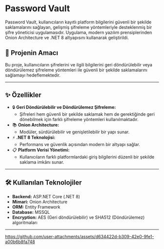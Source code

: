 # **Password Vault**

Password Vault, kullanıcıların kayıtlı platform bilgilerini güvenli bir şekilde saklamalarını sağlayan, gelişmiş şifreleme yöntemleriyle desteklenmiş bir şifre yöneticisi uygulamasıdır. Uygulama, modern yazılım prensiplerinden Onion Architecture ve .NET 8 altyapısını kullanarak geliştirildi.

## 🚀 **Projenin Amacı**

Bu proje, kullanıcıların şifrelerini ve ilgili bilgilerini geri döndürülebilir veya döndürülemez şifreleme yöntemleri ile güvenli bir şekilde saklamalarını sağlamayı hedeflemektedir.

---

## ✨ **Özellikler**

- 🔒 **Geri Döndürülebilir ve Döndürülemez Şifreleme:**
  - Şifreleri hem güvenli bir şekilde saklamak hem de gerektiğinde geri dönebilmek için farklı şifreleme yöntemleri kullanılmaktadır.
- 📚 **Onion Architecture:**
  - Modüler, sürdürülebilir ve genişletilebilir bir yapı sunar.
- ⚡ **.NET 8 Teknolojisi:**
  - Performans ve güvenlik açısından modern bir altyapı sağlar.
- 📋 **Platform Verisi Yönetimi:**
  - Kullanıcıların farklı platformlardaki giriş bilgilerini düzenli bir şekilde saklama imkânı sunar.

---

## 🛠 **Kullanılan Teknolojiler**

- **Backend:** ASP.NET Core (.NET 8)
- **Mimari:** Onion Architecture
- **ORM:** Entity Framework
- **Database:** MSSQL
- **Encryption:** AES (Geri döndürülebilir) ve SHA512 (Döndürülemez) algoritmaları

---

https://github.com/user-attachments/assets/d634422d-b309-42e0-9fe1-a00b6b8fa748
